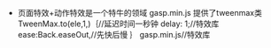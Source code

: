 
- 页面特效+动作特效是一个特牛的领域 gasp.min.js 提供了tweenmax类
TweenMax.to(ele,1,)｛//延迟时间一秒钟
   delay: 1;//特效库
   ease:Back.easeOut,//先快后慢
｝
gasp.min.js//特效库